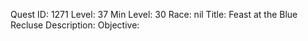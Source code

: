 Quest ID: 1271
Level: 37
Min Level: 30
Race: nil
Title: Feast at the Blue Recluse
Description: 
Objective: 
